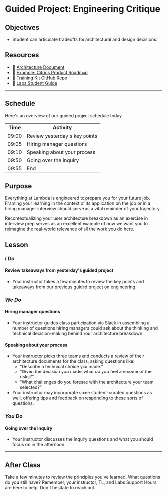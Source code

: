 # Guided Project: Engineering Critique

## Objectives

* Student can articulate tradeoffs for architectural and design decisions.

## Resources

* 🐙 [Architecture Document](https://www.notion.so/Architecture-Document-57fe0294126c4edb9d40a3dee973da9f)
* 🐙 [Example: Citrics Product Roadmap](https://www.notion.so/Example-Citrics-Product-Roadmap-32b2dea9721947adb0be9dcc3808acc3)
* 🐙 [Training Kit GitHub Repo](https://github.com/LambdaSchool/labs-curriculum)
* 🐙 [Labs Student Guide](https://www.notion.so/lambdaschool/Labs-25-Student-Guide-7be23f8048ca4d2eae69a06f4613f67a)

----

## Schedule

Here's an overview of our guided project schedule today.

| Time       | Activity                        |
| ---------- | ------------------------------- |
| 09:00      | Review yesterday's key points   |
| 09:05      | Hiring manager questions        |
| 09:10      | Speaking about your process     |
| 09:50      | Going over the inquiry          |
| 09:55      | End                             |

## Purpose

Everything at Lambda is engineered to prepare you for your future job. Framing your learning in the context of its application on the job or in a hiring manager interview should serve as a vital reminder of your trajectory.

Recontextualizing your user architecture breakdown as an exercise in interview prep serves as an excellent example of how we want you to reimagine the real-world relevance of all the work you do here.

## Lesson

### *I Do*

#### Review takeaways from yesterday's guided project

* Your instructor takes a few minutes to review the key points and takeaways from our previous guided project on engineering.

### *We Do*

#### Hiring manager questions

* Your instructor guides class participation via Slack in assembling a number of questions hiring managers could ask about the thinking and technical decision-making behind your architecture breakdown.

#### Speaking about your process

* Your instructor picks three teams and conducts a review of their architecture documents for the class, asking questions like:
  * “Describe a technical choice you made.”
  * “Given the decision you made, what do you feel are some of the risks?”
  * “What challenges do you foresee with the architecture your team selected?”
* Your instructor may incorporate some student-curated questions as well, offering tips and feedback on responding to these sorts of questions.

### *You Do*

#### Going over the inquiry

* Your instructor discusses the inquiry questions and what you should focus on in the afternoon.

----

## After Class

Take a few minutes to review the principles you've learned. What questions do you still have? Remember, your instructor, TL, and Labs Support Hours are here to help. Don't hesitate to reach out.
